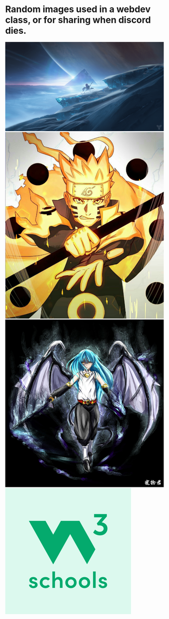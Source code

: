 # Random images used in a webdev class, or for sharing when discord dies.
![image](https://github.com/t4tbear/images/blob/main/media_wallpaper_1.png)
![image](https://github.com/t4tbear/images/blob/main/naruto.jpg)
![image](https://github.com/t4tbear/images/blob/main/tensura.jpg)
![image](https://github.com/t4tbear/images/blob/main/w3schools.png)
